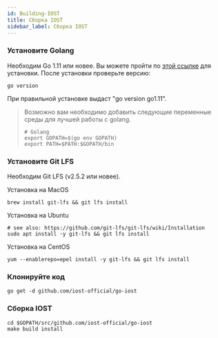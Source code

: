 ```yaml
---
id: Building-IOST
title: Сборка IOST
sidebar_label: Сборка IOST
---
```

### Установите Golang
Необходим Go 1.11 или новее.
Вы можете пройти по [этой ссылке](https://golang.org/doc/install) для установки. После установки проверьте версию:
```
go version
```
При правильной установке выдаст "go version go1.11".

> Возможно вам необходимо добавить следующие переменные среды для лучшей работы с golang.
> ```
> # Golang
> export GOPATH=$(go env GOPATH)
> export PATH=$PATH:$GOPATH/bin
> ```

### Установите Git LFS
Необходим Git LFS (v2.5.2 или новее).

Установка на MacOS
```
brew install git-lfs && git lfs install
```
Установка на Ubuntu
```
# see also: https://github.com/git-lfs/git-lfs/wiki/Installation
sudo apt install -y git-lfs && git lfs install
```

Установка на CentOS
```
yum --enablerepo=epel install -y git-lfs && git lfs install
```

### Клонируйте код

```
go get -d github.com/iost-official/go-iost
```

### Сборка IOST
```
cd $GOPATH/src/github.com/iost-official/go-iost
make build install
```
